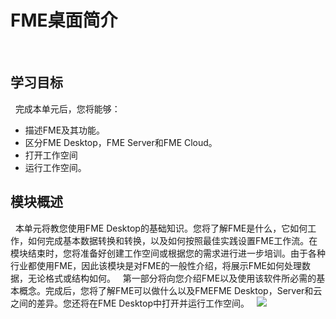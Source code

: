 # FME桌面简介
 
## 学习目标
 
完成本单元后，您将能够：
- 描述FME及其功能。
- 区分FME Desktop，FME Server和FME Cloud。
- 打开工作空间
- 运行工作空间。
 
## 模块概述
 
本单元将教您使用FME Desktop的基础知识。您将了解FME是什么，它如何工作，如何完成基本数据转换和转换，以及如何按照最佳实践设置FME工作流。在模块结束时，您将准备好创建工作空间或根据您的需求进行进一步培训。由于各种行业都使用FME，因此该模块是对FME的一般性介绍，将展示FME如何处理数据，无论格式或结构如何。
 
第一部分将向您介绍FME以及使用该软件所必需的基本概念。完成后，您将了解FME可以做什么以及FMEFME Desktop，Server和云之间的差异。您还将在FME Desktop中打开并运行工作空间。
 
![](./Images/fme-white.png)
